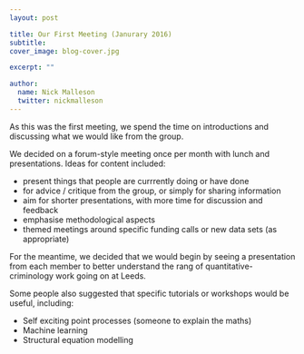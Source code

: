 ```yaml
---
layout: post

title: Our First Meeting (Janurary 2016)
subtitle: 
cover_image: blog-cover.jpg

excerpt: ""

author:
  name: Nick Malleson
  twitter: nickmalleson
---
```


As this was the first meeting, we spend the time on introductions and discussing what we would like from the group.

We decided on a forum-style meeting once per month with lunch and presentations. Ideas for content included:

 - present things that people are currrently doing or have done
 - for advice / critique from the group, or simply for sharing information
 - aim for shorter presentations, with more time for discussion and feedback
 - emphasise methodological aspects
 - themed meetings around specific funding calls or new data sets (as appropriate)

For the meantime, we decided that we would begin by seeing a presentation from each member to better understand the rang of quantitative-criminology work going on at Leeds.

Some people also suggested that specific tutorials or workshops would be useful, including:

- Self exciting point processes (someone to explain the maths)
- Machine learning
- Structural equation modelling
